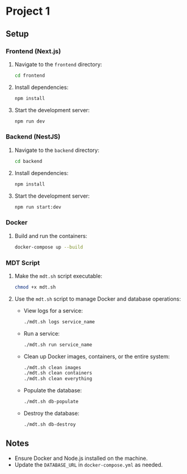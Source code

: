 # Project 1

## Setup

### Frontend (Next.js)

1. Navigate to the `frontend` directory:
   ```bash
   cd frontend
   ```
2. Install dependencies:
   ```bash
   npm install
   ```
3. Start the development server:
   ```bash
   npm run dev
   ```

### Backend (NestJS)

1. Navigate to the `backend` directory:
   ```bash
   cd backend
   ```
2. Install dependencies:
   ```bash
   npm install
   ```
3. Start the development server:
   ```bash
   npm run start:dev
   ```

### Docker

1. Build and run the containers:
   ```bash
   docker-compose up --build
   ```

### MDT Script

1. Make the `mdt.sh` script executable:

   ```bash
   chmod +x mdt.sh
   ```

2. Use the `mdt.sh` script to manage Docker and database operations:

   - View logs for a service:

     ```bash
     ./mdt.sh logs service_name
     ```

   - Run a service:

     ```bash
     ./mdt.sh run service_name
     ```

   - Clean up Docker images, containers, or the entire system:

     ```bash
     ./mdt.sh clean images
     ./mdt.sh clean containers
     ./mdt.sh clean everything
     ```

   - Populate the database:

     ```bash
     ./mdt.sh db-populate
     ```

   - Destroy the database:
     ```bash
     ./mdt.sh db-destroy
     ```

## Notes

- Ensure Docker and Node.js installed on the machine.
- Update the `DATABASE_URL` in `docker-compose.yml` as needed.
